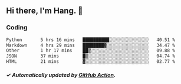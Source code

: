 ## Hi there, I'm Hang. 👋

### Coding

<!--START_SECTION:waka-->

```txt
Python       5 hrs 16 mins   ██████████░░░░░░░░░░░░░░░   40.51 %
Markdown     4 hrs 29 mins   ████████▓░░░░░░░░░░░░░░░░   34.47 %
Other        1 hr 17 mins    ██▒░░░░░░░░░░░░░░░░░░░░░░   09.88 %
JSON         37 mins         █▒░░░░░░░░░░░░░░░░░░░░░░░   04.74 %
HTML         21 mins         ▓░░░░░░░░░░░░░░░░░░░░░░░░   02.77 %
```

<!--END_SECTION:waka-->

##### ✓ Automatically updated by [GitHub Action](https://github.com/huhuhang/huhuhang/actions).
